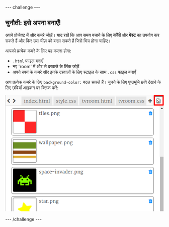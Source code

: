 --- challenge ---
## चुनौती: इसे अपना बनाएँ!

अपने प्रोजेक्ट में और कमरे जोड़ें। याद रखें कि आप समय बचाने के लिए __कॉपी__ और __पेस्ट__ का उपयोग कर सकते हैं और फिर उस चीज़ को बदल सकते हैं जिसे भिन्न होना चाहिए। 

आपको प्रत्येक कमरे के लिए यह करना होगा:

+ `.html` फाइल बनाएँ
+ नए 'room' में और से दरवाज़े के लिंक जोड़ें
+ अपने स्वयं के कमरे और इनके दरवाज़ों के लिए स्टाइल के साथ `.css` फाइल बनाएँ

आप प्रत्येक कमरे के लिए `background-color:` बदल सकते हैं। चुनने के लिए पृष्ठभूमि छवि देखने के लिए छवियाँ आइकन पर क्लिक करें:

![screenshot](images/rooms-images.png)	





--- /challenge ---